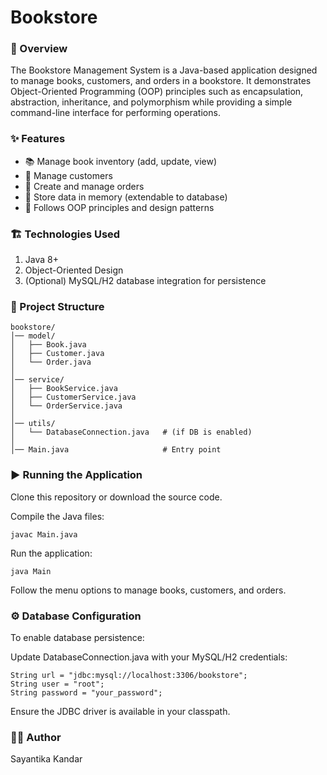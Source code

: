 # Bookstore

### 📌 Overview

The Bookstore Management System is a Java-based application designed to manage books, customers, and orders in a bookstore. It demonstrates Object-Oriented Programming (OOP) principles such as encapsulation, abstraction, inheritance, and polymorphism while providing a simple command-line interface for performing operations.

### ✨ Features

* 📚 Manage book inventory (add, update, view)
* 👤 Manage customers
* 🛒 Create and manage orders
* 💾 Store data in memory (extendable to database)
* 🧩 Follows OOP principles and design patterns

### 🏗️ Technologies Used

1. Java 8+
2. Object-Oriented Design
3. (Optional) MySQL/H2 database integration for persistence

### 📂 Project Structure

    bookstore/
    │── model/
    │   ├── Book.java
    │   ├── Customer.java
    │   └── Order.java
    │
    │── service/
    │   ├── BookService.java
    │   ├── CustomerService.java
    │   └── OrderService.java
    │
    │── utils/
    │   └── DatabaseConnection.java   # (if DB is enabled)
    │
    │── Main.java                     # Entry point

### ▶️ Running the Application

Clone this repository or download the source code.

Compile the Java files:

    javac Main.java

Run the application:

    java Main

Follow the menu options to manage books, customers, and orders.

### ⚙️ Database Configuration

To enable database persistence:

Update DatabaseConnection.java with your MySQL/H2 credentials:

    String url = "jdbc:mysql://localhost:3306/bookstore";
    String user = "root";
    String password = "your_password";


Ensure the JDBC driver is available in your classpath.

### 👩‍💻 Author

Sayantika Kandar